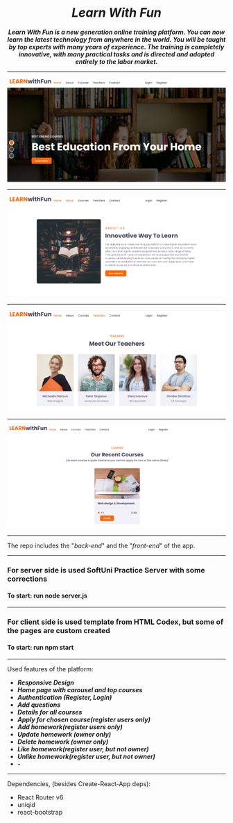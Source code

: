 <h1 align="center"><i>Learn With Fun</i></h1>

**_<p align="center">Learn With Fun is a new generation online training platform. You can now learn the latest technology from anywhere in the world. You will be taught by top experts with many years of experience.
The training is completely innovative, with many practical tasks and is directed and adapted entirely to the labor market.</p>_**

<hr/>

<p align="center">
    <div>
    <img src="./home.png"/>
    <hr/>
    <img src="./about.png"/>
    <hr/>
    <img src="./teachers.png"/>
    <hr/>
    <img src="./courses.png"/>
    <hr/>
    </div>
<p>

   The repo includes the "<i>back-end</i>" and the "<i>front-end</i>" of the app.
<hr/>

<h3>For server side is used SoftUni Practice Server with some corrections</h3>
<h4>To start: run node server.js</h4>
<hr/>
<h3>For client side is used template from HTML Codex, but some of the pages are custom created</h3>
<h4>To start: run npm start</h4>

<hr/>

Used features of the platform:

- <i><b>Responsive Design</b></i>
- <i><b>Home page with carousel and top courses</b></i>
- <i><b>Authentication (Register, Login)</b></i>
- <i><b>Add questions</b></i>
- <i><b>Details for all courses</b></i>
- <i><b>Apply for chosen course(register users only)</b></i>
- <i><b>Add homework(register users only)</b></i>
- <i><b>Update homework (owner only)</b></i>
- <i><b>Delete homework (owner only)</b></i>
- <i><b>Like homework(register user, but not owner)</b></i>
- <i><b>Unlike homework(register user, but not owner)</b></i>
- <i><b>-</b></i>

<hr/>

Dependencies, (besides Create-React-App deps): 

- React Router v6
- uniqid
- react-bootstrap


